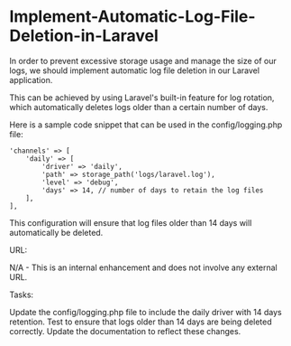 # Implement-Automatic-Log-File-Deletion-in-Laravel

In order to prevent excessive storage usage and manage the size of our logs, we should implement automatic log file deletion in our Laravel application.

This can be achieved by using Laravel's built-in feature for log rotation, which automatically deletes logs older than a certain number of days.

Here is a sample code snippet that can be used in the config/logging.php file:

```
'channels' => [
    'daily' => [
        'driver' => 'daily',
        'path' => storage_path('logs/laravel.log'),
        'level' => 'debug',
        'days' => 14, // number of days to retain the log files
    ],
],
```
This configuration will ensure that log files older than 14 days will automatically be deleted.

URL:

N/A - This is an internal enhancement and does not involve any external URL.

Tasks:

 Update the config/logging.php file to include the daily driver with 14 days retention.
 Test to ensure that logs older than 14 days are being deleted correctly.
 Update the documentation to reflect these changes.
